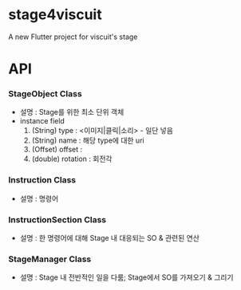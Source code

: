 # stage4viscuit

A new Flutter project for viscuit's stage


# API
### StageObject Class
- 설명 : Stage를 위한 최소 단위 객체
- instance field
    1. (String) type : <이미지|클릭|소리> - 일단 넣음
    2. (String) name : 해당 type에 대한 uri
    3. (Offset) offset : 
    4. (double) rotation : 회전각

### Instruction Class
- 설명 : 명령어

### InstructionSection Class
- 설명 : 한 명령어에 대해 Stage 내 대응되는 SO & 관련된 연산 

### StageManager Class
- 설명 : Stage 내 전반적인 일을 다룸; Stage에서 SO를 가져오기 & 그리기